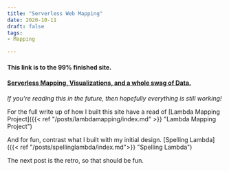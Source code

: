 ```yaml
---
title: "Serverless Web Mapping"
date: 2020-10-11
draft: false
tags:
- Mapping

---
```


#### This link is to the 99% finished site. 
#### [Serverless Mapping, Visualizations, and a whole swag of Data.](https://www.gabrielsargeant.com/app/smap/map.html)

*If you're reading this in the future, then hopefully everything is still working!*

For the full write up of how I built this site have a read of [Lambda Mapping Project]({{< ref "/posts/lambdamapping/index.md" >}} "Lambda Mapping Project")

And for fun, contrast what I built with my initial design. [Spelling Lambda]({{< ref "/posts/spellinglambda/index.md">}} "Spelling Lambda")

The next post is the retro, so that should be fun.

